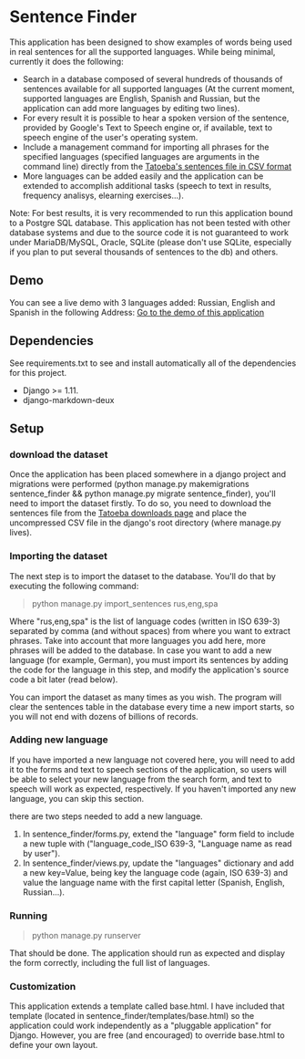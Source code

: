 # Sentence Finder

This application has been designed to show examples of words being used in real sentences for all the supported languages. While being minimal, currently it does the following:

* Search in a database composed of several hundreds of thousands of sentences available for all supported languages (At the current moment, supported languages are English, Spanish and Russian, but the application can add more languages by editing two lines).
* For every result it is possible to hear a spoken version of the sentence, provided by Google's Text to Speech engine or, if available, text to speech engine of the user's operating system.
* Include a management command for importing all phrases for the specified languages (specified languages are arguments in the command line) directly from the [Tatoeba's sentences file in CSV format](https://tatoeba.org/)
* More languages can be added easily and the application can be extended to accomplish additional tasks (speech to text in results, frequency analisys, elearning exercises...).

Note: For best results, it is very recommended to run this application bound to a Postgre SQL database. This application has not been tested with other database systems and due to the source code it is not guaranteed to work under MariaDB/MySQL, Oracle, SQLite (please don't use SQLite, especially if you plan to put several thousands of sentences to the db) and others.

## Demo

You can see a live demo with 3 languages added: Russian, English and Spanish in the following Address: [Go to the demo of this application](https://manuelcortez.net/find_sentence)

## Dependencies

See requirements.txt to see and install automatically all of the dependencies for this project.

* Django >= 1.11.
* django-markdown-deux

## Setup

### download the dataset

Once the application has been placed somewhere in a django project and migrations were performed (python manage.py makemigrations sentence_finder && python manage.py migrate sentence_finder), you'll need to import the dataset firstly. To do so, you need to download the sentences file from the [Tatoeba downloads page](https://tatoeba.org/downloads) and place the uncompressed CSV file in the django's root directory (where manage.py lives).

### Importing the dataset

The next step is to import the dataset to the database. You'll do that by executing the following command:

> python manage.py import_sentences rus,eng,spa

Where "rus,eng,spa" is the list of language codes (written in ISO 639-3) separated by comma (and without spaces) from where you want to extract phrases. Take into account that more languages you add here, more phrases will be added to the database. In case you want to add a new language (for example, German), you must import its sentences by adding the code for the language in this step, and modify the application's source code a bit later (read below).

You can import the dataset as many times as you wish. The program will clear the sentences table in the database every time a new import starts, so you will not end with dozens of billions of records.

### Adding new language

If you have imported a new language not covered here, you will need to add it to the forms and text to speech sections of the application, so users will be able to select your new language from the search form, and text to speech will work as expected, respectively. If you haven't imported any new language, you can skip this section.

there are two steps needed to add a new language.

1. In sentence_finder/forms.py, extend the "language" form field to include a new tuple with ("language_code_ISO 639-3, "Language name as read by user").
2. In sentence_finder/views.py, update the "languages" dictionary and add a new key=Value, being key the language code (again, ISO 639-3) and value the language name with the first capital letter (Spanish, English, Russian...).

### Running

> python manage.py runserver

That should be done. The application should run as expected and display the form correctly, including the full list of languages.

### Customization

This application extends a template called base.html. I have included that template (located in sentence_finder/templates/base.html) so the application could work independently as a "pluggable application" for Django. However, you are free (and encouraged) to override base.html to define your own layout.

